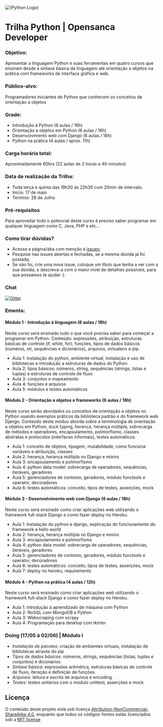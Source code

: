 ![(Python Logo)](https://www.python.org/static/img/python-logo@2x.png)

# Trilha Python | Opensanca Developer

### Objetivo:
 Apresentar a linguagem Python e suas ferramentas em quatro cursos que ensinam desde a sintaxe básica da linguagem até orientação a objetos na prática com frameworks de interface gráfica e web. 

### Público-alvo:
Programadores iniciantes de Python que conhecem os conceitos de orientação a objetos 

### Grade: 
* Introdução à Python (6 aulas / 16h) 
* Orientação a objetos em Python (6 aulas / 16h) 
* Desenvolvimento web com Django (6 aulas / 16h) 
* Python na prática (4 aulas / aprox. 11h) 

### Carga horária total:   
Aproximadamente 60hrs (22 aulas de 2 horas e 40 minutos) 

### Data de realização da Trilha: 
* Toda terça e quinta das 19h30 ás 22h30 com 20min de intervalo. 
* Inicio: 17 de maio 
* Término: 28 de Julho  

### Pré-requisitos

Para aproveitar todo o potencial deste curso é preciso saber programar em qualquer linguagem como C, Java, PHP e etc...

### Como tirar dúvidas?
* Acesse a página/aba com menção á [issues](https://github.com/opensanca/trilha-python/issues/new);
* Pesquise nas issues abertas e fechadas, se a mesma dúvida já foi postada;
* Se não foi, crie uma nova issue, coloque um título que tenha a ver com a sua dúvida, e descreva-a com o maior nível de detalhes possíveis, para que possamos te ajudar :)

### Chat
[![Gitter](https://badges.gitter.im/opensanca/trilha-python.svg)](https://gitter.im/opensanca/trilha-python?utm_source=badge&utm_medium=badge&utm_campaign=pr-badge)

### Ementa:   

#### Módulo 1 - Introdução à linguagem (6 aulas / 18h)

Neste curso será ensinado tudo o que você precisa saber para começar a programar em Python. 
Conteúdo: expressões, atribuição, estruturas básicas de controle (if, while, for), funções, tipos de dados básicos (números, str, sequências e dicionários), arquivos, virtualenv e pip.

* Aula 1: instalação do python, ambiente virtual, instalação e uso de bibliotecas e introdução a estruturas de dados do Python
* Aula 2: tipos básicos: números, string, sequências (strings, listas e tuplas) e estruturas de controle de fluxo
* Aula 3: conjuntos e mapeamento
* Aula 4: funções e arquivos
* Aula 5:	módulos e testes automáticos

#### Módulo 2 - Orientação a objetos e frameworks (6 aulas / 18h)

Neste curso serão abordados os conceitos de orientação a objetos no Python usando exemplos práticos da biblioteca padrão e do framework web Django. Conteúdo deste móduo aborda sobre a terminologia de orientação a objetos em Python, duck typing, herança, herança múltipla, sobrecarga de métodos e operadores, encapsulamento, polimorfismo, classes abstratas e protocolos (interfaces informais), testes automáticos.

* Aula 1: conceito de objetos, tipagem, mutabilidade, como funciona variáveis e atribuição, classes
* Aula 2: herança, herança múltipla no Django e mixins
* Aula 3: encapsulamento e polimorfismo
* Aula 4: python data model: sobrecarga de operadores, sequências, iteráveis, geradores
* Aula 5: gerenciadores de contexto, geradores, módulo functools e operator, decoradores
* Aula 6: testes automáticos: conceito, tipos de testes, asserções, mock 

#### Módulo 3 - Desenvolvimento web com Django (6 aulas / 18h)

Neste curso será ensinado como criar aplicações web utilizando o framework full-stack Django e como fazer deploy no Heroku.

* Aula 1: Instalação do python e django, explicação do funcionamento do framework e hello world 
* Aula 2: herança, herança múltipla no Django e mixins
* Aula 3: encapsulamento e polimorfismo
* Aula 4: python data model: sobrecarga de operadores, sequências, iteráveis, geradores
* Aula 5: gerenciadores de contexto, geradores, módulo functools e operator, decoradores
* Aula 6: testes automáticos: conceito, tipos de testes, asserções, mock 
* Aula 7: deploy no heroku, requirements

#### Módulo 4 - Python na prática (4 aulas / 12h)

Neste curso será ensinado como criar aplicações web utilizando o framework full-stack Django e como fazer deploy no Heroku.

* Aula 1: introdução à aprendizado de máquina com Python
* Aula 2: NoSQL com MongoDB e Python
* Aula 3: Webscraping com scrapy
* Aula 4: Programação para desktop com tkinter

###  Doing (17/05 á 02/06) | Módulo I 

- *Instalação de pacotes*: criação de ambientes virtuais, instalação de bibliotecas através do pip
- *Tipos de dados básicos*: números, strings, sequências (listas, tuplas e conjuntos) e dicionários
- *Sintaxe básica*: expressões aritmética, estruturas básicas de controle de fluxo, iteração e definição de funções.
- *Arquivos*: leitura e escrita de arquivos e encoding.
- *Testes*: testes unitários com o módulo unittest, asserções e mock

## Licença

O conteúdo deste projeto está sob licença [Attribution-NonCommercial-ShareAlike 4.0](http://creativecommons.org/licenses/by-nc-sa/4.0/), enquanto que todos os códigos-fontes estão licenciados sob a [MIT license](http://opensource.org/licenses/mit-license.php)
